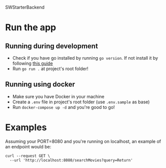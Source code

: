 SWStarterBackend

# Run the app
## Running during development
- Check if you have go installed by running `go version`. If not install it by following [this guide](https://go.dev/doc/install)
- Run `go run .` at project's root folder!

## Running using docker

- Make sure you have Docker in your machine
- Create a `.env` file in project's root folder (use `.env.sample` as base)
- Run `docker-compose up -d` and you're good to go!

# Examples
Assuming your PORT=8080 and you're running on localhost, an example of an endpoint would be:
```curl
curl --request GET \
  --url 'http://localhost:8080/searchMovies?query=Return'
```